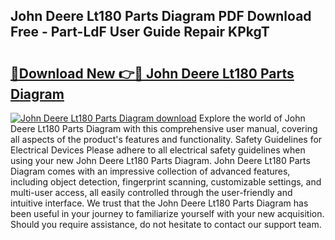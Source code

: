 ## John Deere Lt180 Parts Diagram PDF Download Free - Part-LdF User Guide Repair KPkgT

# <h2><a href="http://dfiork.blite.top/?on=John+Deere+Lt180+Parts+Diagram">🔗Download New 👉🔴 John Deere Lt180 Parts Diagram</a></h2>

[![John Deere Lt180 Parts Diagram download](https://i.imgur.com/lujVjoI.png)](http://dfiork.blite.top/?on=John+Deere+Lt180+Parts+Diagram)
Explore the world of John Deere Lt180 Parts Diagram with this comprehensive user manual, covering all aspects of the product's features and functionality. Safety Guidelines for Electrical Devices Please adhere to all electrical safety guidelines when using your new John Deere Lt180 Parts Diagram. John Deere Lt180 Parts Diagram comes with an impressive collection of advanced features, including object detection, fingerprint scanning, customizable settings, and multi-user access, all easily controlled through the user-friendly and intuitive interface. We trust that the John Deere Lt180 Parts Diagram has been useful in your journey to familiarize yourself with your new acquisition. Should you require assistance, do not hesitate to contact our support team.
